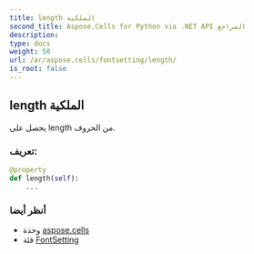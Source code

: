 ```yaml
---
title: length الملكية
second_title: Aspose.Cells for Python via .NET API المراجع
description:
type: docs
weight: 50
url: /ar/aspose.cells/fontsetting/length/
is_root: false
---
```

##  length الملكية

يحصل على length من الحروف.
###  تعريف:
```python
@property
def length(self):
    ...
```

###  أنظر أيضا
* وحدة [aspose.cells](../../)
* فئة [FontSetting](/cells/python-net/ar/aspose.cells/fontsetting)
